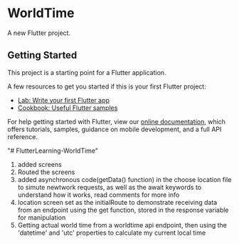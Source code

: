 # WorldTime

A new Flutter project.

## Getting Started

This project is a starting point for a Flutter application.

A few resources to get you started if this is your first Flutter project:

- [Lab: Write your first Flutter app](https://flutter.dev/docs/get-started/codelab)
- [Cookbook: Useful Flutter samples](https://flutter.dev/docs/cookbook)

For help getting started with Flutter, view our
[online documentation](https://flutter.dev/docs), which offers tutorials,
samples, guidance on mobile development, and a full API reference.


"# FlutterLearning-WorldTime" 
1. added screens
2. Routed the screens 
3. added asynchronous code(getData() function) in the      choose location file to simute newtwork requests, as well as the await keywords to understand how it works, read comments for more info
4. location screen set as the initialRoute to demonstrate receiving data from an endpoint using the get function, stored in the response variable for manipulation 
5. Getting actual world time from a worldtime api endpoint, then using the 'datetime' and 'utc' properties to calculate my current local time
